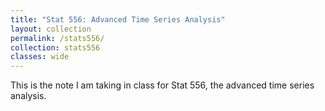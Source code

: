 ```yaml
---
title: "Stat 556: Advanced Time Series Analysis"
layout: collection
permalink: /stats556/
collection: stats556
classes: wide
---
```


This is the note I am taking in class for Stat 556, the advanced time series analysis. 
